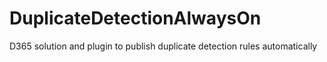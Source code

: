 # DuplicateDetectionAlwaysOn
D365 solution and plugin to publish duplicate detection rules automatically
